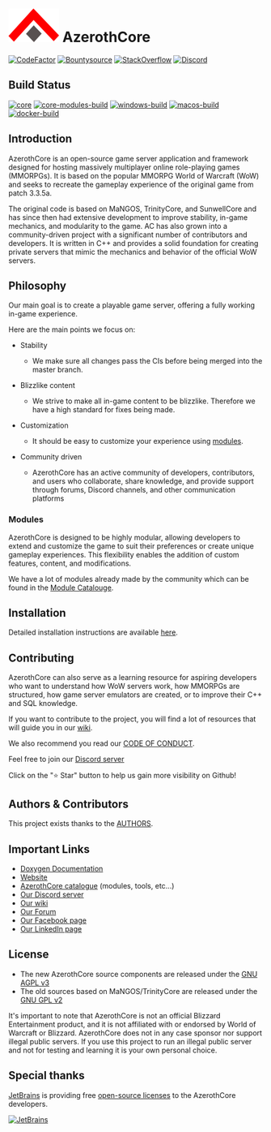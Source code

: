 # ![logo](https://raw.githubusercontent.com/azerothcore/azerothcore.github.io/master/images/logo-github.png) AzerothCore

[![CodeFactor](https://www.codefactor.io/repository/github/azerothcore/azerothcore-wotlk/badge)](https://www.codefactor.io/repository/github/azerothcore/azerothcore-wotlk)
[![Bountysource](https://www.bountysource.com/badge/tracker?tracker_id=40032087)](https://www.bountysource.com/teams/azerothcore/bounties "Put money on issues or get paid for fixing them")
[![StackOverflow](http://img.shields.io/badge/stackoverflow-azerothcore-blue.svg?logo=stackoverflow)](https://stackoverflow.com/questions/tagged/azerothcore?sort=newest "Ask / browse questions here")
[![Discord](https://img.shields.io/discord/217589275766685707?logo=discord&logoColor=white)](https://discord.gg/gkt4y2x "Our community hub on Discord")

## Build Status

[![core](https://github.com/azerothcore/azerothcore-wotlk/actions/workflows/core_matrix_build.yml/badge.svg?branch=master&event=push)](https://github.com/azerothcore/azerothcore-wotlk/actions/workflows/core_matrix_build.yml)
[![core-modules-build](https://github.com/azerothcore/azerothcore-wotlk/workflows/core-modules-build/badge.svg?branch=master&event=push)](https://github.com/azerothcore/azerothcore-wotlk/actions?query=workflow%3Acore-modules-build+branch%3Amaster+event%3Apush)
[![windows-build](https://github.com/azerothcore/azerothcore-wotlk/workflows/windows-build/badge.svg?branch=master&event=push)](https://github.com/azerothcore/azerothcore-wotlk/actions?query=workflow%3Awindows-build+branch%3Amaster+event%3Apush)
[![macos-build](https://github.com/azerothcore/azerothcore-wotlk/workflows/macos-build/badge.svg?branch=master&event=push)](https://github.com/azerothcore/azerothcore-wotlk/actions?query=workflow%3Amacos-build+branch%3Amaster+event%3Apush)
[![docker-build](https://github.com/azerothcore/azerothcore-wotlk/workflows/docker-build/badge.svg?branch=master&event=push)](https://github.com/azerothcore/azerothcore-wotlk/actions?query=workflow%3Adocker-build+branch%3Amaster+event%3Apush)

## Introduction

AzerothCore is an open-source game server application and framework designed for hosting massively multiplayer online role-playing games (MMORPGs). It is based on the popular MMORPG World of Warcraft (WoW) and seeks to recreate the gameplay experience of the original game from patch 3.3.5a.

The original code is based on MaNGOS, TrinityCore, and SunwellCore and has since then had extensive development to improve stability, in-game mechanics, and modularity to the game. AC has also grown into a community-driven project with a significant number of contributors and developers. It is written in C++ and provides a solid foundation for creating private servers that mimic the mechanics and behavior of the official WoW servers.

## Philosophy

Our main goal is to create a playable game server, offering a fully working in-game experience.

Here are the main points we focus on:

* Stability
  * We make sure all changes pass the CIs before being merged into the master branch.

* Blizzlike content
  * We strive to make all in-game content to be blizzlike. Therefore we have a high standard for fixes being made.

* Customization
  * It should be easy to customize your experience using [modules](#modules).

* Community driven
  * AzerothCore has an active community of developers, contributors, and users who collaborate, share knowledge, and provide support through forums, Discord channels, and other communication platforms 

### Modules

AzerothCore is designed to be highly modular, allowing developers to extend and customize the game to suit their preferences or create unique gameplay experiences. This flexibility enables the addition of custom features, content, and modifications.

We have a lot of modules already made by the community which can be found in the [Module Catalouge](https://www.azerothcore.org/catalogue.html#/).

## Installation

Detailed installation instructions are available [here](http://www.azerothcore.org/wiki/installation).

## Contributing

AzerothCore can also serve as a learning resource for aspiring developers who want to understand how WoW servers work, how MMORPGs are structured, how game server emulators are created, or to improve their C++ and SQL knowledge.

If you want to contribute to the project, you will find a lot of resources that will guide you in our [wiki](https://www.azerothcore.org/wiki/contribute).

We also recommend you read our [CODE OF CONDUCT](https://github.com/azerothcore/azerothcore-wotlk/blob/master/.github/CODE_OF_CONDUCT.md).

Feel free to join our [Discord server](https://discord.gg/gkt4y2x)

Click on the "⭐ Star" button to help us gain more visibility on Github!

## Authors & Contributors

This project exists thanks to the [AUTHORS](https://github.com/azerothcore/azerothcore-wotlk/blob/master/AUTHORS).

## Important Links

- [Doxygen Documentation](https://www.azerothcore.org/pages/doxygen/index.html)
- [Website](http://www.azerothcore.org/)
- [AzerothCore catalogue](http://www.azerothcore.org/catalogue.html  "Modules, tools, and other stuff for AzerothCore") (modules, tools, etc...)
- [Our Discord server](https://discord.gg/gkt4y2x)
- [Our wiki](http://www.azerothcore.org/wiki "Easy to use and developed by AzerothCore founder")
- [Our Forum](https://github.com/azerothcore/azerothcore-wotlk/discussions/)
- [Our Facebook page](https://www.facebook.com/AzerothCore/)
- [Our LinkedIn page](https://www.linkedin.com/company/azerothcore/)

## License

- The new AzerothCore source components are released under the [GNU AGPL v3](https://github.com/azerothcore/azerothcore-wotlk/blob/master/LICENSE-AGPL3)
- The old sources based on MaNGOS/TrinityCore are released under the [GNU GPL v2](https://github.com/azerothcore/azerothcore-wotlk/blob/master/LICENSE-GPL2)

It's important to note that AzerothCore is not an official Blizzard Entertainment product, and it is not affiliated with or endorsed by World of Warcraft or Blizzard. AzerothCore does not in any case sponsor nor support illegal public servers. If you use this project to run an illegal public server and not for testing and learning it is your own personal choice.

## Special thanks

[JetBrains](https://www.jetbrains.com/?from=AzerothCore) is providing free [open-source licenses](https://www.jetbrains.com/community/opensource/) to the AzerothCore developers.

[![JetBrains](https://user-images.githubusercontent.com/75517/51205146-7f225c80-1905-11e9-82e0-835627be170d.png)](https://www.jetbrains.com/?from=AzerothCore)
